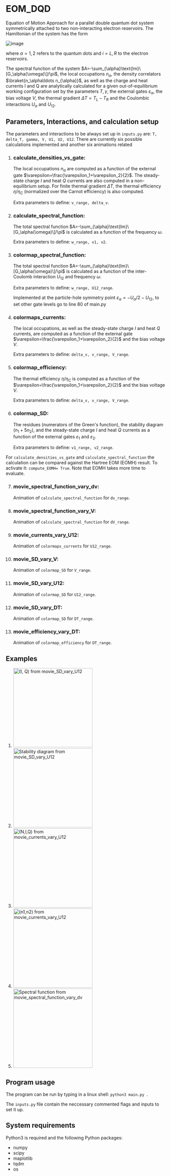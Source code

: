 # EOM_DQD
Equation of Motion Approach for a parallel double quantum dot system symmetrically attached to two non-interacting electron reservoirs.  The Hamiltonian of the system has the form

![image](https://github.com/Nahualcsc/EOM_DQD/assets/33580847/eda646d0-275a-4a1f-b317-a07837aed386)

where $\alpha=1,2$ refers to the quantum dots and $i=L,R$ to the electron reservoirs. 

The spectral function of the system $A=-\sum_{\alpha}\text{Im}\[G_\alpha(\omega)\]/\pi$, the local occupations $n_{\alpha}$, the density correlators $\braket{n_\alpha\ldots n_{\alpha}}$, as well as the  charge  and heat currents I and Q are analytically calculated for a given out-of-equilibrium working configuration set by the parameters $T,\gamma$, the external gates $\varepsilon_\alpha$, the bias voltage $V$, the thermal gradient $\Delta T=T_L-T_R$ and the Coulombic interactions $U_\alpha$ and $U_{12}$.

## Parameters, Interactions, and calculation setup
The parameters and interactions to be always set up in ```inputs.py``` are: ```T, delta_T, gamma, V, U1, U2, U12```. 
There are currently six possible calculations implemented and another six animations related
1. ### calculate_densities_vs_gate:
   The local occupations $n_\alpha$ are computed as a function of the external gate $\varepsilon=\frac{\varepsilon_1+\varepsilon_2}{2}$. The steady-state charge $I$ and heat $Q$ currents are also computed in a non-equilibrium setup. For finite thermal gradient $\Delta T$, the thermal efficiency $\eta/\eta_C$ (normalized over the Carnot efficiency) is also computed.
   
   Extra parameters to define: ```v_range, delta_v```.
2. ### calculate_spectral_function:
   The total spectral function $A=-\sum_{\alpha}\text{Im}\[G_\alpha(\omega)\]/\pi$ is calculated as a function of the frequency $\omega$.
   
   Extra parameters to define: ```w_range, v1, v2```.
3. ### colormap_spectral_function:
   The total spectral function $A=-\sum_{\alpha}\text{Im}\[G_\alpha(\omega)\]/\pi$ is calculated as a function of the inter-Coulomb interaction $U_{12}$ and  frequency $\omega$.
   
   Extra parameters to define: ```w_range, U12_range```.
   
   Implemented at the particle-hole symmetry point $\varepsilon_\alpha=-U_\alpha/2-U_{12}$, to set other gate levels go to line 80 of main.py
4. ### colormaps_currents:
   The local occupations, as well as the steady-state charge $I$ and heat $Q$ currents, are computed as a function of the external gate $\varepsilon=\frac{\varepsilon_1+\varepsilon_2}{2}$ and the bias voltage $V$.
   
   Extra parameters to define: ```delta_v, v_range, V_range```.
5. ### colormap_efficiency:
   The thermal efficiency  $\eta/\eta_C$ is computed as a function of the $\varepsilon=\frac{\varepsilon_1+\varepsilon_2}{2}$ and the bias voltage $V$.
   
   Extra parameters to define: ```delta_v, v_range, V_range```.
   
6. ### colormap_SD:
   The residues (numerators of the Green's function), the stability diagram ($n_1+5n_2$), and the steady-state charge $I$ and heat $Q$ currents as a function of the external gates $\varepsilon_1$ and  $\varepsilon_2$.
   
    Extra parameters to define: ```v1_range, v2_range```.

For ```calculate_densities_vs_gate``` and ```calculate_spectral_function``` the calculation can be compared against the Hartree EOM (EOMH) result. To activate it: ```compute_EOMH= True```. Note that EOMH takes more time to evaluate.

 7. ### movie_spectral_function_vary_dv:
    Animation of ```calculate_spectral_function```  for ```dv_range```.
 8. ### movie_spectral_function_vary_V:
     Animation of ```calculate_spectral_function```  for ```dV_range```.
 9. ### movie_currents_vary_U12:
     Animation of ```colormaps_currents``` for ```U12_range```.
 9. ### movie_SD_vary_V:
     Animation of ```colormap_SD``` for ```V_range```.
 11. ### movie_SD_vary_U12:
     Animation of ```colormap_SD``` for ```U12_range```.
 12. ### movie_SD_vary_DT:
      Animation of ```colormap_SD``` for ```DT_range```.
 13. ### movie_efficiency_vary_DT:
     Animation of ```colormap_efficiency``` for ```DT_range```.

## Examples

 1. <img src="https://github.com/Nahualcsc/EOM_DQD/assets/33580847/99e7f1e9-9618-43d9-85d3-764b4c62827a" width="250" alt="(I, Q) from movie_SD_vary_U12">

 2. <img src="https://github.com/Nahualcsc/EOM_DQD/assets/33580847/24d2124a-f7e9-4d97-bb88-161c4884e55d" width="250" alt="Stability diagram from movie_SD_vary_U12">

 3. <img src="https://github.com/Nahualcsc/EOM_DQD/assets/33580847/0482499e-1861-4852-bd57-134b0202e457" width="250" alt=" (N,I,Q) from movie_currents_vary_U12">

 4. <img src="https://github.com/Nahualcsc/EOM_DQD/assets/33580847/5f82cae8-daed-4dde-a3d7-873bccf824dd" width="250" alt=" (n1,n2) from movie_currents_vary_U12">

 5. <img src="https://github.com/Nahualcsc/EOM_DQD/assets/33580847/4f0468f1-fda3-420a-a378-3e318067fb63" width="250" alt="Spectral function from movie_spectral_function_vary_dv">



## Program usage
The program can be run by typing in a linux shell: ```python3 main.py ```.

The ```inputs.py``` file contain the neccessary commented flags and inputs to set it up. 

## System requirements
Python3 is required and the following Python packages:
- numpy
- scipy
- maplotlib
- tqdm
- os









